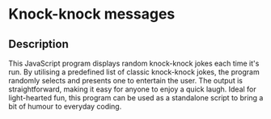 # Knock-knock messages
## Description
This JavaScript program displays random knock-knock jokes each time it's run. By utilising a predefined list of classic knock-knock jokes, the program randomly selects and presents one to entertain the user. The output is straightforward, making it easy for anyone to enjoy a quick laugh. Ideal for light-hearted fun, this program can be used as a standalone script to bring a bit of humour to everyday coding.
